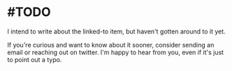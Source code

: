 # #TODO

I intend to write about the linked-to item, 
but haven't gotten around to it yet. 

If you're curious and want to know about it sooner, 
consider sending an email or reaching out on twitter.
I'm happy to hear from you, even if it's just to point out
a typo.